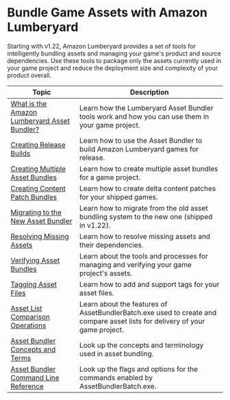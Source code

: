 # Bundle Game Assets with Amazon Lumberyard<a name="asset-bundler-intro"></a>

 Starting with v1\.22, Amazon Lumberyard provides a set of tools for intelligently bundling assets and managing your game's product and source dependencies\. Use these tools to package only the assets currently used in your game project and reduce the deployment size and complexity of your product overall\. 


| Topic | Description | 
| --- | --- | 
| [What is the Amazon Lumberyard Asset Bundler?](asset-bundler-overview.md) | Learn how the Lumberyard Asset Bundler tools work and how you can use them in your game project\. | 
| [Creating Release Builds](asset-bundler-tutorial-release.md) | Learn how to use the Asset Bundler to build Amazon Lumberyard games for release\. | 
| [Creating Multiple Asset Bundles](asset-bundler-tutorial-multiple-bundles.md) | Learn how to create multiple asset bundles for a game project\. | 
| [Creating Content Patch Bundles](asset-bundler-tutorial-content-patches.md) | Learn how to create delta content patches for your shipped games\. | 
| [Migrating to the New Asset Bundler](asset-bundler-migrating.md) | Learn how to migrate from the old asset bundling system to the new one \(shipped in v1\.22\)\. | 
| [Resolving Missing Assets](asset-bundler-assets-resolving.md) | Learn how to resolve missing assets and their dependencies\. | 
| [Verifying Asset Bundles](asset-bundler-assets-verifying.md) | Learn about the tools and processes for managing and verifying your game project's assets\. | 
| [Tagging Asset Files](asset-bundler-file-tagging.md) | Learn how to add and support tags for your asset files\. | 
| [Asset List Comparison Operations](asset-bundler-list-operations.md) | Learn about the features of AssetBundlerBatch\.exe used to create and compare asset lists for delivery of your game project\. | 
| [Asset Bundler Concepts and Terms](asset-bundler-concepts.md) | Look up the concepts and terminology used in asset bundling\. | 
| [Asset Bundler Command Line Reference](asset-bundler-command-line-reference.md) | Look up the flags and options for the commands enabled by AssetBundlerBatch\.exe\. | 